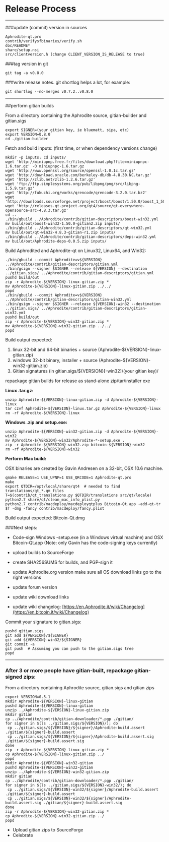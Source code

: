 Release Process
====================

* * *

###update (commit) version in sources


	Aphrodite-qt.pro
	contrib/verifysfbinaries/verify.sh
	doc/README*
	share/setup.nsi
	src/clientversion.h (change CLIENT_VERSION_IS_RELEASE to true)

###tag version in git

	git tag -a v0.8.0

###write release notes. git shortlog helps a lot, for example:

	git shortlog --no-merges v0.7.2..v0.8.0

* * *

##perform gitian builds

 From a directory containing the Aphrodite source, gitian-builder and gitian.sigs
  
	export SIGNER=(your gitian key, ie bluematt, sipa, etc)
	export VERSION=0.8.0
	cd ./gitian-builder

 Fetch and build inputs: (first time, or when dependency versions change)

	mkdir -p inputs; cd inputs/
	wget 'http://miniupnp.free.fr/files/download.php?file=miniupnpc-1.6.tar.gz' -O miniupnpc-1.6.tar.gz
	wget 'http://www.openssl.org/source/openssl-1.0.1c.tar.gz'
	wget 'http://download.oracle.com/berkeley-db/db-4.8.30.NC.tar.gz'
	wget 'http://zlib.net/zlib-1.2.6.tar.gz'
	wget 'ftp://ftp.simplesystems.org/pub/libpng/png/src/libpng-1.5.9.tar.gz'
	wget 'http://fukuchi.org/works/qrencode/qrencode-3.2.0.tar.bz2'
	wget 'http://downloads.sourceforge.net/project/boost/boost/1.50.0/boost_1_50_0.tar.bz2'
	wget 'http://releases.qt-project.org/qt4/source/qt-everywhere-opensource-src-4.8.3.tar.gz'
	cd ..
	./bin/gbuild ../Aphrodite/contrib/gitian-descriptors/boost-win32.yml
	mv build/out/boost-win32-1.50.0-gitian2.zip inputs/
	./bin/gbuild ../Aphrodite/contrib/gitian-descriptors/qt-win32.yml
	mv build/out/qt-win32-4.8.3-gitian-r1.zip inputs/
	./bin/gbuild ../Aphrodite/contrib/gitian-descriptors/deps-win32.yml
	mv build/out/Aphrodite-deps-0.0.5.zip inputs/

 Build Aphrodited and Aphrodite-qt on Linux32, Linux64, and Win32:
  
	./bin/gbuild --commit Aphrodite=v${VERSION} ../Aphrodite/contrib/gitian-descriptors/gitian.yml
	./bin/gsign --signer $SIGNER --release ${VERSION} --destination ../gitian.sigs/ ../Aphrodite/contrib/gitian-descriptors/gitian.yml
	pushd build/out
	zip -r Aphrodite-${VERSION}-linux-gitian.zip *
	mv Aphrodite-${VERSION}-linux-gitian.zip ../../
	popd
	./bin/gbuild --commit Aphrodite=v${VERSION} ../Aphrodite/contrib/gitian-descriptors/gitian-win32.yml
	./bin/gsign --signer $SIGNER --release ${VERSION}-win32 --destination ../gitian.sigs/ ../Aphrodite/contrib/gitian-descriptors/gitian-win32.yml
	pushd build/out
	zip -r Aphrodite-${VERSION}-win32-gitian.zip *
	mv Aphrodite-${VERSION}-win32-gitian.zip ../../
	popd

  Build output expected:

  1. linux 32-bit and 64-bit binaries + source (Aphrodite-${VERSION}-linux-gitian.zip)
  2. windows 32-bit binary, installer + source (Aphrodite-${VERSION}-win32-gitian.zip)
  3. Gitian signatures (in gitian.sigs/${VERSION}[-win32]/(your gitian key)/

repackage gitian builds for release as stand-alone zip/tar/installer exe

**Linux .tar.gz:**

	unzip Aphrodite-${VERSION}-linux-gitian.zip -d Aphrodite-${VERSION}-linux
	tar czvf Aphrodite-${VERSION}-linux.tar.gz Aphrodite-${VERSION}-linux
	rm -rf Aphrodite-${VERSION}-linux

**Windows .zip and setup.exe:**

	unzip Aphrodite-${VERSION}-win32-gitian.zip -d Aphrodite-${VERSION}-win32
	mv Aphrodite-${VERSION}-win32/Aphrodite-*-setup.exe .
	zip -r Aphrodite-${VERSION}-win32.zip bitcoin-${VERSION}-win32
	rm -rf Aphrodite-${VERSION}-win32

**Perform Mac build:**

  OSX binaries are created by Gavin Andresen on a 32-bit, OSX 10.6 machine.

	qmake RELEASE=1 USE_UPNP=1 USE_QRCODE=1 Aphrodite-qt.pro
	make
	export QTDIR=/opt/local/share/qt4  # needed to find translations/qt_*.qm files
	T=$(contrib/qt_translations.py $QTDIR/translations src/qt/locale)
	python2.7 share/qt/clean_mac_info_plist.py
	python2.7 contrib/macdeploy/macdeployqtplus Bitcoin-Qt.app -add-qt-tr $T -dmg -fancy contrib/macdeploy/fancy.plist

 Build output expected: Bitcoin-Qt.dmg

###Next steps:

* Code-sign Windows -setup.exe (in a Windows virtual machine) and
  OSX Bitcoin-Qt.app (Note: only Gavin has the code-signing keys currently)

* upload builds to SourceForge

* create SHA256SUMS for builds, and PGP-sign it

* update Aphrodite.org version
  make sure all OS download links go to the right versions

* update forum version

* update wiki download links

* update wiki changelog: [https://en.Aphrodite.it/wiki/Changelog](https://en.bitcoin.it/wiki/Changelog)

Commit your signature to gitian.sigs:

	pushd gitian.sigs
	git add ${VERSION}/${SIGNER}
	git add ${VERSION}-win32/${SIGNER}
	git commit -a
	git push  # Assuming you can push to the gitian.sigs tree
	popd

-------------------------------------------------------------------------

### After 3 or more people have gitian-built, repackage gitian-signed zips:

From a directory containing Aphrodite source, gitian.sigs and gitian zips

	export VERSION=0.5.1
	mkdir Aphrodite-${VERSION}-linux-gitian
	pushd Aphrodite-${VERSION}-linux-gitian
	unzip ../Aphrodite-${VERSION}-linux-gitian.zip
	mkdir gitian
	cp ../Aphrodite/contrib/gitian-downloader/*.pgp ./gitian/
	for signer in $(ls ../gitian.sigs/${VERSION}/); do
	 cp ../gitian.sigs/${VERSION}/${signer}/Aphrodite-build.assert ./gitian/${signer}-build.assert
	 cp ../gitian.sigs/${VERSION}/${signer}/Aphrodite-build.assert.sig ./gitian/${signer}-build.assert.sig
	done
	zip -r Aphrodite-${VERSION}-linux-gitian.zip *
	cp Aphrodite-${VERSION}-linux-gitian.zip ../
	popd
	mkdir Aphrodite-${VERSION}-win32-gitian
	pushd Aphrodite-${VERSION}-win32-gitian
	unzip ../Aphrodite-${VERSION}-win32-gitian.zip
	mkdir gitian
	cp ../Aphrodite/contrib/gitian-downloader/*.pgp ./gitian/
	for signer in $(ls ../gitian.sigs/${VERSION}-win32/); do
	 cp ../gitian.sigs/${VERSION}-win32/${signer}/Aphrodite-build.assert ./gitian/${signer}-build.assert
	 cp ../gitian.sigs/${VERSION}-win32/${signer}/Aphrodite-build.assert.sig ./gitian/${signer}-build.assert.sig
	done
	zip -r Aphrodite-${VERSION}-win32-gitian.zip *
	cp Aphrodite-${VERSION}-win32-gitian.zip ../
	popd

- Upload gitian zips to SourceForge
- Celebrate 
